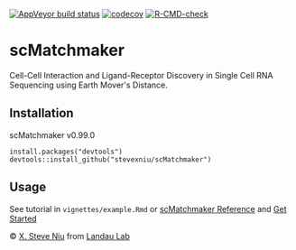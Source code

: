 [![AppVeyor build status](https://ci.appveyor.com/api/projects/status/github/stevexniu/scMatchmaker?branch=main&svg=true)](https://ci.appveyor.com/project/stevexniu/scMatchmaker) [![codecov](https://codecov.io/gh/stevexniu/scMatchmaker/branch/main/graph/badge.svg?token=LsMOwlNUgP)](https://codecov.io/gh/stevexniu/scMatchmaker) [![R-CMD-check](https://github.com/stevexniu/scMatchmaker/actions/workflows/R-CMD-check.yaml/badge.svg?branch=main)](https://github.com/stevexniu/scMatchmaker/actions/workflows/R-CMD-check.yaml)

scMatchmaker
=======
Cell-Cell Interaction and Ligand-Receptor Discovery in Single Cell RNA Sequencing using Earth Mover's Distance.

Installation
------------
scMatchmaker v0.99.0

	install.packages("devtools")
	devtools::install_github("stevexniu/scMatchmaker")

Usage
-----
See tutorial in ```vignettes/example.Rmd```
or [scMatchmaker Reference](https://stevexniu.github.io/scMatchmaker/) and [Get Started](https://stevexniu.github.io/scMatchmaker/articles/get_started.html)


© [X. Steve Niu](https://github.com/stevexniu) from [Landau Lab](https://www.landaulab.org) 